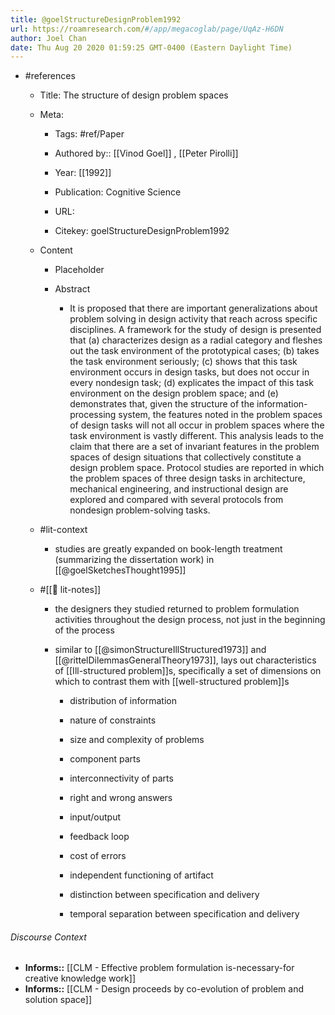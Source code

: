 ```yaml
---
title: @goelStructureDesignProblem1992
url: https://roamresearch.com/#/app/megacoglab/page/UqAz-H6DN
author: Joel Chan
date: Thu Aug 20 2020 01:59:25 GMT-0400 (Eastern Daylight Time)
---
```


- #references

    - Title: The structure of design problem spaces

    - Meta:

        - Tags: #ref/Paper

        - Authored by::  [[Vinod Goel]] ,  [[Peter Pirolli]]

        - Year: [[1992]]

        - Publication: Cognitive Science

        - URL:

        - Citekey: goelStructureDesignProblem1992

    - Content

        - Placeholder

        - Abstract

            - It is proposed that there are important generalizations about problem solving in design activity that reach across specific disciplines. A framework for the study of design is presented that (a) characterizes design as a radial category and fleshes out the task environment of the prototypical cases; (b) takes the task environment seriously; (c) shows that this task environment occurs in design tasks, but does not occur in every nondesign task; (d) explicates the impact of this task environment on the design problem space; and (e) demonstrates that, given the structure of the information-processing system, the features noted in the problem spaces of design tasks will not all occur in problem spaces where the task environment is vastly different. This analysis leads to the claim that there are a set of invariant features in the problem spaces of design situations that collectively constitute a design problem space. Protocol studies are reported in which the problem spaces of three design tasks in architecture, mechanical engineering, and instructional design are explored and compared with several protocols from nondesign problem-solving tasks.

    - #lit-context

        - studies are greatly expanded on book-length treatment (summarizing the dissertation work) in [[@goelSketchesThought1995]]

    - #[[📝 lit-notes]]

        - the designers they studied returned to problem formulation activities throughout the design process, not just in the beginning of the process

        - similar to [[@simonStructureIllStructured1973]] and [[@rittelDilemmasGeneralTheory1973]], lays out characteristics of [[Ill-structured problem]]s, specifically a set of dimensions on which to contrast them with [[well-structured problem]]s

            - distribution of information

            - nature of constraints

            - size and complexity of problems

            - component parts

            - interconnectivity of parts

            - right and wrong answers

            - input/output

            - feedback loop

            - cost of errors

            - independent functioning of artifact

            - distinction between specification and delivery

            - temporal separation between specification and delivery

###### Discourse Context

- **Informs::** [[CLM - Effective problem formulation is-necessary-for creative knowledge work]]
- **Informs::** [[CLM - Design proceeds by co-evolution of problem and solution space]]
